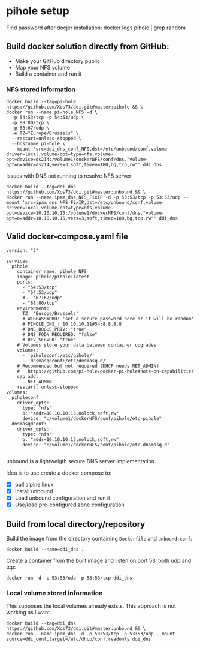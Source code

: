 # pihole setup

Find password after docjer installation:
docker logs pihole | grep random

## Build docker solution directly from GitHub:
* Make your GitHub directory public
* Map your NFS volume
* Build a container and run it

### NFS stored information
```
docker build --tag=pi-hole https://github.com/Xos73/ddi.git#master:pihole && \
docker run --name pi-hole_NFS -d \
  -p 54:53/tcp -p 54:53/udp \
  -p 88:80/tcp \
  -p 68:67/udp \
  -e TZ="Europe/Brussels" \
  --restart=unless-stopped \
  --hostname pi-hole \
  --mount 'src=ddi_dns_conf_NFS,dst=/etc/unbound/conf,volume-driver=local,volume-opt=type=nfs,volume-opt=device=ds214:/volume1/dockerNFS/conf/dns,"volume-opt=o=addr=ds214,vers=3,soft,timeo=180,bg,tcp,rw"' ddi_dns
```
Issues with DNS not running to resolve NFS server
```
docker build --tag=ddi_dns https://github.com/Xos73/ddi.git#master:unbound && \
docker run --name ipam_dns_NFS_FixIP -d -p 53:53/tcp -p 53:53/udp --mount 'src=ipam_dns_NFS_FixIP,dst=/etc/unbound/conf,volume-driver=local,volume-opt=type=nfs,volume-opt=device=10.10.10.15:/volume1/dockerNFS/conf/dns,"volume-opt=o=addr=10.10.10.15,vers=3,soft,timeo=180,bg,tcp,rw"' ddi_dns
```


## Valid docker-compose.yaml file
```
version: "3"

services:
  pihole:
    container_name: pihole_NFS
    image: pihole/pihole:latest
    ports:
      - "54:53/tcp"
      - "54:53/udp"
      # - "67:67/udp"
      - "88:80/tcp"
    environment:
      TZ: 'Europe/Brussels'
      # WEBPASSWORD: 'set a secure password here or it will be random'
      # PIHOLE_DNS_: 10.10.10.11#54;8.8.8.8
      # DNS_BOGUS_PRIV: "true"
      # DNS_FQDN_REQUIRED: "false"
      # REV_SERVER: "true"
    # Volumes store your data between container upgrades
    volumes:
      - 'piholeconf:/etc/pihole/'
      - 'dnsmasqdconf:/etc/dnsmasq.d/'
    # Recommended but not required (DHCP needs NET_ADMIN)
    #   https://github.com/pi-hole/docker-pi-hole#note-on-capabilities
    cap_add:
      - NET_ADMIN
    restart: unless-stopped
volumes:
  piholeconf:
    driver_opts:
      type: "nfs"
      o: "addr=10.10.10.15,nolock,soft,rw"
      device: ":/volume1/dockerNFS/conf/pihole/etc-pihole"
  dnsmasqdconf:
    driver_opts:
      type: "nfs"
      o: "addr=10.10.10.15,nolock,soft,rw"
      device: ":/volume1/dockerNFS/conf/pihole/etc-dnsmasq.d"
      
```

unbound is a lightweigth secure DNS server implementation.

Idea is to use create a docker compose to:
- [x] pull alpine linux
- [x] install unbound
- [x] Load unbound configuration and run it
- [x] Use/load pre-configured zone configuration

## Build from local directory/repository

Build the image from the directory containing `Dockerfile` and `unbound.conf`:
```
docker build --name=ddi_dns .
```

Create a container from the built image and listen on port 53, both udp and tcp:

```
docker run -d -p 53:53/udp -p 53:53/tcp ddi_dns
```

### Local volume stored information
This supposes the local volumes already exists.
This approach is not working as I want.
```
docker build --tag=ddi_dns https://github.com/Xos73/ddi.git#master:unbound && \
docker run --name ipam_dns -d -p 53:53/tcp -p 53:53/udp --mount source=ddi_conf,target=/etc/dhcp/conf,readonly ddi_dns
```
